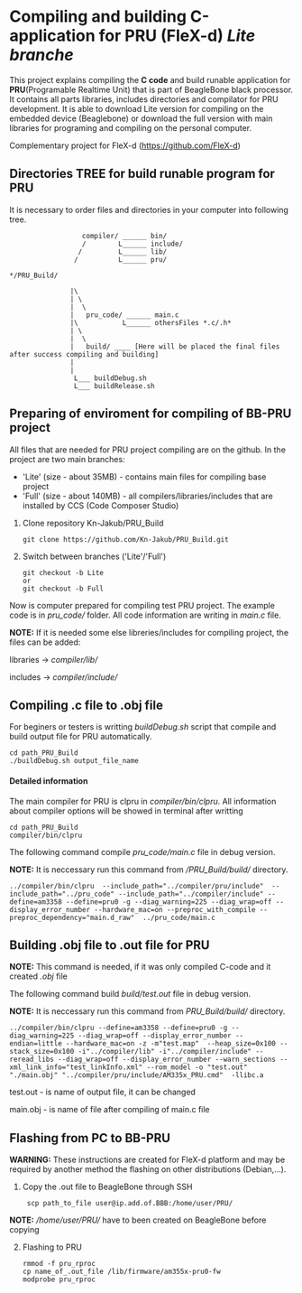 
# Compiling and building C-application for PRU (FleX-d) *Lite branche*

This project explains compiling the **C code** and build runable application for **PRU**(Programable Realtime Unit) that is part of BeagleBone black processor. It contains all parts libraries, includes directories and compilator for PRU development. It is able to download Lite version for compiling on the embedded device (Beaglebone) or download the full version with main libraries for programing and compiling on the personal computer.

Complementary project for FleX-d (https://github.com/FleX-d)

## Directories TREE for build runable program for PRU

It is necessary to order files and directories in your computer into following tree.

                      compiler/ ______ bin/
                      /        L______ include/        
                     /         L______ lib/
                    /          L______ pru/
    
    */PRU_Build/

                   |\
                   | \
                   |  \
                   |   pru_code/ ______ main.c
                   |\           L______ othersFiles *.c/.h*
                   | \
                   |  \
                   |   build/ ____ [Here will be placed the final files after success compiling and building]
                   |
                   |
                    L___ buildDebug.sh
                    L___ buildRelease.sh
              
## Preparing of enviroment for compiling of BB-PRU project 
All files that are needed for PRU project compiling are on the github.
In the project are two main branches: 
* 'Lite' (size - about 35MB) - contains main files for compiling base project
* 'Full' (size - about 140MB) - all compilers/libraries/includes that are installed by CCS (Code Composer Studio)

1.  Clone repository Kn-Jakub/PRU_Build

        git clone https://github.com/Kn-Jakub/PRU_Build.git
2.  Switch between branches ('Lite'/'Full')

        git checkout -b Lite
        or
        git checkout -b Full
Now is computer prepared for compiling test PRU project. The example code is in *pru_code/* folder. All code information are writing in *main.c* file.

**NOTE:** If it is needed some else libreries/includes for compiling project, the files can be added:

libraries -> *compiler/lib/*

includes -> *compiler/include/*

## Compiling .c file to .obj file
For beginers or testers is writting *buildDebug.sh* script that compile and build output file for PRU automatically. 

    cd path_PRU_Build
    ./buildDebug.sh output_file_name
    
#### Detailed information
The main compiler for PRU is clpru in *compiler/bin/clpru*. All information about compiler options will be showed in terminal after writting

    cd path_PRU_Build
    compiler/bin/clpru 
    
The following command compile *pru_code/main.c* file in debug version.

**NOTE:** It is neccessary run this command from */PRU_Build/build/* directory.

    ../compiler/bin/clpru  --include_path="../compiler/pru/include"  --include_path="../pru_code" --include_path="../compiler/include" --define=am3358 --define=pru0 -g --diag_warning=225 --diag_wrap=off --display_error_number --hardware_mac=on --preproc_with_compile --preproc_dependency="main.d_raw"  ../pru_code/main.c


## Building .obj file to .out file for PRU
**NOTE:** This command is needed, if it was only compiled C-code and it created *.obj* file

The following command build *build/test.out* file in debug version.

**NOTE:** It is neccessary run this command from *PRU_Build/build/* directory.

    ../compiler/bin/clpru --define=am3358 --define=pru0 -g --diag_warning=225 --diag_wrap=off --display_error_number --endian=little --hardware_mac=on -z -m"test.map"  --heap_size=0x100 --stack_size=0x100 -i"../compiler/lib" -i"../compiler/include" --reread_libs --diag_wrap=off --display_error_number --warn_sections --xml_link_info="test_linkInfo.xml" --rom_model -o "test.out" "./main.obj" "../compiler/pru/include/AM335x_PRU.cmd"  -llibc.a 

test.out - is name of output file, it can be changed

main.obj - is name of file after compiling of main.c file

## Flashing from PC to BB-PRU
**WARNING:** These instructions are created for FleX-d platform and may be required by another method the flashing on other distributions (Debian,...).

1. Copy the .out file to BeagleBone through SSH

        scp path_to_file user@ip.add.of.BBB:/home/user/PRU/
    
**NOTE:** */home/user/PRU/* have to been created on BeagleBone before copying

2.  Flashing to PRU

        rmmod -f pru_rproc
        cp name_of_.out_file /lib/firmware/am355x-pru0-fw
        modprobe pru_rproc



